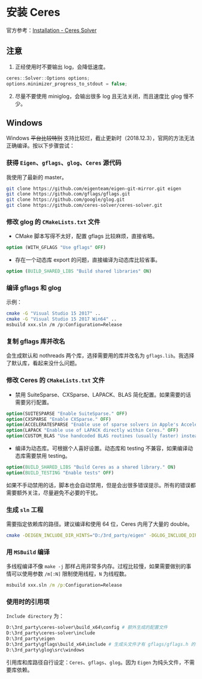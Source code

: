 # 安装 Ceres

官方参考：[Installation - Ceres Solver](http://www.ceres-solver.org/installation.html)

## 注意

1. 正经使用时不要输出 log，会降低速度。


``` cpp
ceres::Solver::Options options;
options.minimizer_progress_to_stdout = false;
```

2. 尽量不要使用 miniglog，会输出很多 log 且无法关闭，而且速度比 glog 慢不少。

## Windows

Windows ~~平台比较特别~~ 支持比较烂，截止更新时（2018.12.3），官网的方法无法正确编译。按以下步骤尝试：

### 获得 `Eigen`、`gflags`、`glog`、`Ceres` 源代码

我使用了最新的 master。

``` bash
git clone https://github.com/eigenteam/eigen-git-mirror.git eigen
git clone https://github.com/gflags/gflags.git
git clone https://github.com/google/glog.git
git clone https://github.com/ceres-solver/ceres-solver.git
```

### 修改 glog 的 `CMakeLists.txt` 文件

- CMake 脚本写得不太好，配置 gflags 比较麻烦，直接省略。

``` cmake
option (WITH_GFLAGS "Use gflags" OFF)
```

- 存在一个动态库 export 的问题，直接编译为动态库比较省事。

``` cmake
option (BUILD_SHARED_LIBS "Build shared libraries" ON)
```

### 编译 gflags 和 glog

示例：

``` bash
cmake -G "Visual Studio 15 2017" ..
cmake -G "Visual Studio 15 2017 Win64" ..
msbuild xxx.sln /m /p:Configuration=Release
```

### 复制 gflags 库并改名

会生成默认和 nothreads 两个库，选择需要用的库并改名为 `gflags.lib`。我选择了默认库，看起来没什么问题。

### 修改 Ceres 的 `CMakeLists.txt` 文件

- 禁用 SuiteSparse、CXSparse、LAPACK、BLAS 简化配置。如果需要的话需要另行配置。

``` cmake
option(SUITESPARSE "Enable SuiteSparse." OFF)
option(CXSPARSE "Enable CXSparse." OFF)
option(ACCELERATESPARSE "Enable use of sparse solvers in Apple's Accelerate framework." OFF)
option(LAPACK "Enable use of LAPACK directly within Ceres." OFF)
option(CUSTOM_BLAS "Use handcoded BLAS routines (usually faster) instead of Eigen." OFF)
```

- 编译为动态库。可根据个人喜好设置。动态库和 testing 不兼容，如果编译动态库需要禁用 testing。

``` cmake
option(BUILD_SHARED_LIBS "Build Ceres as a shared library." ON)
option(BUILD_TESTING "Enable tests" OFF)
```

如果不手动禁用的话，脚本也会自动禁用，但是会出很多错误提示。所有的错误都需要额外关注，尽量避免不必要的干扰。

### 生成 `sln` 工程

需要指定依赖库的路径。建议编译和使用 64 位，Ceres 内用了大量的 double。

``` bash
cmake -DEIGEN_INCLUDE_DIR_HINTS="D:/3rd_party/eigen" -DGLOG_INCLUDE_DIR_HINTS="D:/3rd_party/glog/src/windows" -DGLOG_LIBRARY_DIR_HINTS="D:/3rd_party/glog/build_x64/Release" -DGFLAGS_INCLUDE_DIR_HINTS="D:/3rd_party/gflags/build_x64/include" -DGFLAGS_LIBRARY_DIR_HINTS="D:/3rd_party/gflags/build_x64/Release" -G "Visual Studio 15 2017 Win64" ..
```

### 用 `MSBuild` 编译

多线程编译不像 `make -j` 那样占用非常多内存。过程比较慢，如果需要做别的事情可以使用参数 `/m[:N]` 限制使用线程，`N` 为线程数。

``` bat
msbuild xxx.sln /m /p:Configuration=Release
```

### 使用时的引用项

`Include directory` 为：

``` bash
D:\3rd_party\ceres-solver\build_x64\config # 额外生成的配置文件
D:\3rd_party\ceres-solver\include
D:\3rd_party\eigen
D:\3rd_party\gflags\build_x64\include # 生成头文件才有 gflags/gflags.h 的目录结构
D:\3rd_party\glog\src\windows
```

引用库和库路径自行设定：`Ceres`、`gflags`、`glog`。因为 `Eigen` 为纯头文件，不需要库依赖。
